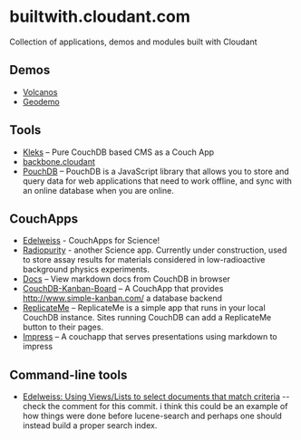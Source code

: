 builtwith.cloudant.com
======================

Collection of applications, demos and modules built with Cloudant

## Demos
* [Volcanos](http://chewbranca.cloudant.com/volcanoes/_design/volcanoes/index.html)
* [Geodemo](http://geodemo.cloudant.com/colorado_skiing/geo/demos/cloudant/index.html)

## Tools
* [Kleks](https://github.com/markuso/kleks) –  Pure CouchDB based CMS as a Couch App
* [backbone.cloudant](https://github.com/cloudant-labs/backbone.cloudant)
* [PouchDB](http://pouchdb.com/) – PouchDB is a JavaScript library that allows you to store and query data for web applications that need to work offline, and sync with an online database when you are online.

## CouchApps
* [Edelweiss](https://edelweiss.cloudant.com/datadb/_design/app/index.html) - CouchApps for Science!
* [Radiopurity](http://radiopurity.cloudant.com/rp/_design/persephone/index.html) - another Science app. Currently under construction, used to store assay results for materials considered in low-radioactive background physics experiments.
* [Docs](https://github.com/drsm79/docs) – View markdown docs from CouchDB in browser
* [CouchDB-Kanban-Board](https://github.com/drsm79/CouchDB-Kanban-Board) – A CouchApp that provides http://www.simple-kanban.com/ a database backend
* [ReplicateMe](https://github.com/drsm79/ReplicateMe) – ReplicateMe is a simple app that runs in your local CouchDB instance. Sites running CouchDB can add a ReplicateMe button to their pages.
* [Impress](https://github.com/drsm79/impress-ca) – A couchapp that serves presentations using markdown to impress

## Command-line tools
* [Edelweiss: Using Views/Lists to select documents that match criteria](https://gist.github.com/gadamc/4965877) -- check the comment for this commit. i think this could be an example of how things were done before lucene-search and perhaps one should instead build a proper search index.


